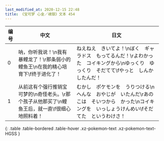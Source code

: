 ```yaml
---
last_modified_at: 2020-12-15 22:48
title: 《宝可梦 心金／魂银》文本 454
---
```

| 编号 | 中文 | 日文 |
| ---- | ---- | ---- |
| 0 | 呐，你听我说！\n我有暴鲤龙了！\r那条弱小的鲤鱼王\n在我的精心培育下\f终于进化了！ | ねえねえ　きいてよ！\nぼく　ギャラドス　もってるんだ！\rよわかった　コイキングから\nゆっくり　ゆっくり　そだてて\fやっと　しんか　したんだ！ |
| 1 | 从前这有个强行推销宝可梦的\n奇怪老头。\r那个孩子从他那买了\n鲤鱼王后，就一直\f很细心地照料着！ | むかし　ポケモンを　うりつける\nへんな　おやじが　いたんだ\rあのこは　そいつから　かった\nコイキングを　いっしょうけんめい\fそだてた　というわけさ！ |
{: .table .table-bordered .table-hover .xz-pokemon-text .xz-pokemon-text-HGSS }